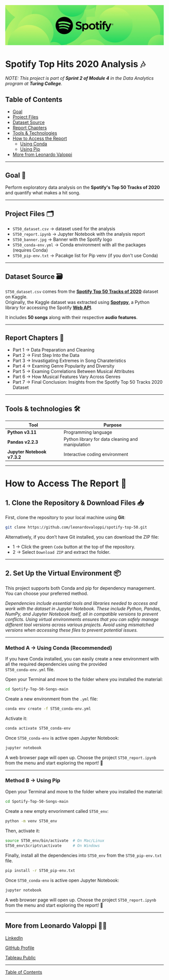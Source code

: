 ![Spotify Banner](https://raw.githubusercontent.com/leonardovaloppi/Spotify-Top-50-Songs/main/ST50_banner.jpg)

# Spotify Top Hits 2020 Analysis 🎶

*NOTE: This project is part of **Sprint 2 of Module 4** in the Data Analytics program at **Turing College**.*

## Table of Contents

- [Goal](#goal-)  
- [Project Files](#project-files-%EF%B8%8F)  
- [Dataset Source](#dataset-source-%EF%B8%8F)  
- [Report Chapters](#report-chapters-)  
- [Tools & Technologies](tools--technologies-%EF%B8%8F)  
- [How to Access the Report](#how-to-access-the-report-)
  - [Using Conda](#method-a--using-conda-recommended)  
  - [Using Pip](#method-b--using-pip)  
- [More from Leonardo Valoppi](#more-from-leonardo-valoppi-)

---

## Goal 🎯
Perform exploratory data analysis on the **Spotify's Top 50 Tracks of 2020** and quantify what makes a hit song.  

---

## Project Files 🗂️

- `ST50_dataset.csv` → dataset used for the analysis  
- `ST50_report.ipynb` → Jupyter Notebook with the analysis report
- `ST50_banner.jpg` → Banner with the Spotify logo
- `ST50_conda-env.yml` → Conda environment with all the packages (requires Conda)
- `ST50_pip-env.txt` → Pacakge list for Pip venv (if you don't use Conda)

---

## Dataset Source 🗃️
`ST50_dataset.csv` comes from the **[Spotify Top 50 Tracks of 2020](https://www.kaggle.com/datasets/atillacolak/top-50-spotify-tracks-2020)** dataset on Kaggle.  
Originally, the Kaggle dataset was extracted using **[Spotypy](https://spotipy.readthedocs.io/en/2.16.1/)**, a Python library for accessing the Spotify **[Web API](https://developer.spotify.com/documentation/web-api)**.

It includes **50 songs** along with their respective **audio features**.

---

## Report Chapters 📖

- Part 1 → Data Preparation and Cleaning
- Part 2 → First Step Into the Data
- Part 3 → Invastigating Extremes in Song Charateristics
- Part 4 → Examing Genre Popularity and Diversity
- Part 5 → Examing Correlations Between Musical Attributes
- Part 6 → How Musical Features Vary Across Genres
- Part 7 → Final Conclusion: Insights from the Spotify Top 50 Tracks 2020 Dataset

---

## Tools & technologies 🛠️

| Tool | Purpose |
|------|---------|
| **Python v3.11** | Programming language |
| **Pandas v2.2.3** | Python library for data cleaning and manipulation |
| **Jupyter Notebook v7.3.2** | Interactive coding environment |

---

# How to Access The Report 💾

## 1. Clone the Repository & Download Files  📥

First, clone the repository to your local machine using **Git**:

```bash
git clone https://github.com/leonardovaloppi/spotify-top-50.git
```
Alternatively, if you don’t have Git installed, you can download the ZIP file:
- 1 → Click the green `Code` button at the top of the repository.
- 2 → Select `Download ZIP` and extract the folder.

---

## 2. Set Up the Virtual Environment 📦

This project supports both Conda and pip for dependency management. You can choose your preferred method.

*Dependencies include essential tools and libraries needed to access and work with the dataset in Jupyter Notebook. These include Python, Pandas, NumPy, and Jupyter Notebook itself, all in compatible versions to prevent conflicts. Using virtual environments ensures that you can safely manage different tool versions across various projects. Avoid using mismatched versions when accessing these files to prevent potential issues.*

---

### Method A → Using Conda (Recommended)

If you have Conda installed, you can easily create a new environment with all the required dependencies using the provided <br>
 `ST50_conda-env.yml` file.
 
Open your Terminal and move to the folder where you installed the material:

```bash
cd Spotify-Top-50-Songs-main
```

Create a new environment from the `.yml` file:
```bash
conda env create -f ST50_conda-env.yml 
```

Activate it: 
```bash
conda activate ST50_conda-env
```

Once `ST50_conda-env` is active open Jupyter Notebook:
```bash
jupyter notebook
```
A web browser page will open up. Choose the project `ST50_report.ipynb` from the menu and start exploring the report! 🚀

---

### Method B → Using Pip

Open your Terminal and move to the folder where you installed the material:

```bash
cd Spotify-Top-50-Songs-main
```
Create a new empty envorinment called `ST50_env`:
```bash
python -m venv ST50_env
```

Then, activate it:
```bash
source ST50_env/bin/activate  # On Mac/Linux
ST50_env\Scripts\activate     # On Windows
```

Finally, install all the dependencies into `ST50_env` from the `ST50_pip-env.txt` file.
```bash
pip install -r ST50_pip-env.txt
```

Once `ST50_conda-env` is active open Jupyter Notebook:
```bash
jupyter notebook
```

A web browser page will open up. Choose the project `ST50_report.ipynb` from the menu and start exploring the report! 🚀

---

## More from Leonardo Valoppi 👨‍💻

[LinkedIn](https://linkedin.com/in/leonardo-valoppi)

[GitHub Profile](https://github.com/leonardovaloppi)  

[Tableau Public](https://public.tableau.com/app/profile/leonardo.valoppi/vizzes)


---

[Table of Contents](#table-of-contents)

